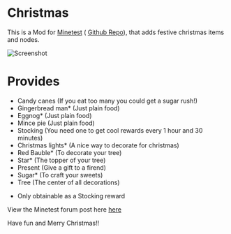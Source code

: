 # Christmas
This is a Mod for [Minetest](https://www.minetest.net/) ( [Github Repo](https://github.com/Minetest/minetest)), that adds festive christmas items and nodes.


![Screenshot](https://github.com/Extex101/christmas/blob/master/screenshot.png)

# Provides
 - Candy canes (If you eat too many you could get a sugar rush!)
 - Gingerbread man* (Just plain food)
 - Eggnog* (Just plain food)
 - Mince pie (Just plain food)
 - Stocking (You need one to get cool rewards every 1 hour and 30 minutes)
 - Christmas lights* (A nice way to decorate for christmas)
 - Red Bauble* (To decorate your tree)
 - Star* (The topper of your tree)
 - Present (Give a gift to a firend)
 - Sugar* (To craft your sweets)
 - Tree (The center of all decorations)

* Only obtainable as a Stocking reward


View the Minetest forum post here [here](https://forum.minetest.net/viewtopic.php?f=9&t=23729)

Have fun and Merry Christmas!!
